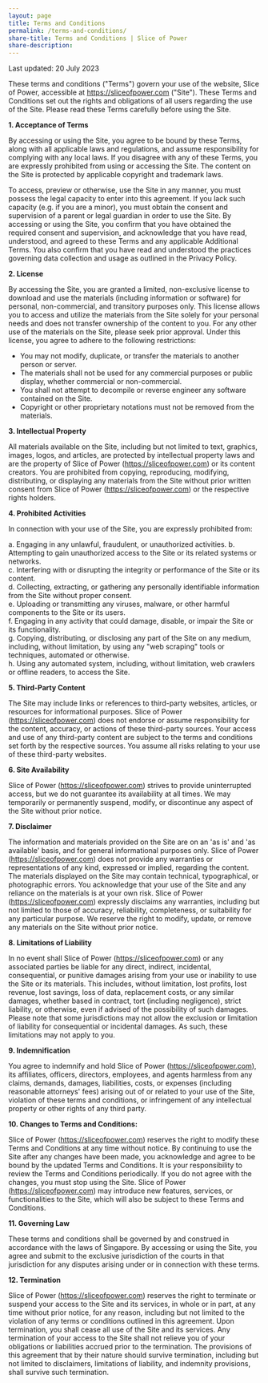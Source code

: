 ```yaml
---
layout: page
title: Terms and Conditions
permalink: /terms-and-conditions/
share-title: Terms and Conditions | Slice of Power
share-description: 
---
```


Last updated: 20 July 2023

These terms and conditions ("Terms") govern your use of the website, Slice of Power, accessible at https://sliceofpower.com ("Site"). These Terms and Conditions set out the rights and obligations of all users regarding the use of the Site. Please read these Terms carefully before using the Site.

**1. Acceptance of Terms**

By accessing or using the Site, you agree to be bound by these Terms, along with all applicable laws and regulations, and assume responsibility for complying with any local laws. If you disagree with any of these Terms, you are expressly prohibited from using or accessing the Site. The content on the Site is protected by applicable copyright and trademark laws.

To access, preview or otherwise, use the Site in any manner, you must possess the legal capacity to enter into this agreement. If you lack such capacity (e.g. if you are a minor), you must obtain the consent and supervision of a parent or legal guardian in order to use the Site. By accessing or using the Site, you confirm that you have obtained the required consent and supervision, and acknowledge that you have read, understood, and agreed to these Terms and any applicable Additional Terms. You also confirm that you have read and understood the practices governing data collection and usage as outlined in the Privacy Policy.

**2. License**

By accessing the Site, you are granted a limited, non-exclusive license to download and use the materials (including information or software) for personal, non-commercial, and transitory purposes only. This license allows you to access and utilize the materials from the Site solely for your personal needs and does not transfer ownership of the content to you. For any other use of the materials on the Site, please seek prior approval. Under this license, you agree to adhere to the following restrictions:
- You may not modify, duplicate, or transfer the materials to another person or server.
- The materials shall not be used for any commercial purposes or public display, whether commercial or non-commercial.
- You shall not attempt to decompile or reverse engineer any software contained on the Site.
- Copyright or other proprietary notations must not be removed from the materials.

**3. Intellectual Property**

All materials available on the Site, including but not limited to text, graphics, images, logos, and articles, are protected by intellectual property laws and are the property of Slice of Power (https://sliceofpower.com) or its content creators. You are prohibited from copying, reproducing, modifying, distributing, or displaying any materials from the Site without prior written consent from Slice of Power (https://sliceofpower.com) or the respective rights holders.

**4. Prohibited Activities**

In connection with your use of the Site, you are expressly prohibited from:

a. Engaging in any unlawful, fraudulent, or unauthorized activities.
b. Attempting to gain unauthorized access to the Site or its related systems or networks.  
c. Interfering with or disrupting the integrity or performance of the Site or its content.  
d. Collecting, extracting, or gathering any personally identifiable information from the Site without proper consent.   
e. Uploading or transmitting any viruses, malware, or other harmful components to the Site or its users.  
f. Engaging in any activity that could damage, disable, or impair the Site or its functionality.  
g. Copying, distributing, or disclosing any part of the Site on any medium, including, without limitation, by using any "web scraping" tools or techniques, automated or otherwise.  
h. Using any automated system, including, without limitation, web crawlers or offline readers, to access the Site.

**5. Third-Party Content**

The Site may include links or references to third-party websites, articles, or resources for informational purposes. Slice of Power (https://sliceofpower.com) does not endorse or assume responsibility for the content, accuracy, or actions of these third-party sources. Your access and use of any third-party content are subject to the terms and conditions set forth by the respective sources. You assume all risks relating to your use of these third-party websites.

**6. Site Availability**

Slice of Power (https://sliceofpower.com) strives to provide uninterrupted access, but we do not guarantee its availability at all times. We may temporarily or permanently suspend, modify, or discontinue any aspect of the Site without prior notice.

**7. Disclaimer**

The information and materials provided on the Site are on an 'as is' and 'as available' basis, and for general informational purposes only. Slice of Power (https://sliceofpower.com) does not provide any warranties or representations of any kind, expressed or implied, regarding the content. The materials displayed on the Site may contain technical, typographical, or photographic errors. You acknowledge that your use of the Site and any reliance on the materials is at your own risk. Slice of Power (https://sliceofpower.com) expressly disclaims any warranties, including but not limited to those of accuracy, reliability, completeness, or suitability for any particular purpose. We reserve the right to modify, update, or remove any materials on the Site without prior notice.

**8. Limitations of Liability**

In no event shall Slice of Power (https://sliceofpower.com) or any associated parties be liable for any direct, indirect, incidental, consequential, or punitive damages arising from your use or inability to use the Site or its materials. This includes, without limitation, lost profits, lost revenue, lost savings, loss of data, replacement costs, or any similar damages, whether based in contract, tort (including negligence), strict liability, or otherwise, even if advised of the possibility of such damages. Please note that some jurisdictions may not allow the exclusion or limitation of liability for consequential or incidental damages. As such, these limitations may not apply to you.

**9. Indemnification**

You agree to indemnify and hold Slice of Power (https://sliceofpower.com), its affiliates, officers, directors, employees, and agents harmless from any claims, demands, damages, liabilities, costs, or expenses (including reasonable attorneys' fees) arising out of or related to your use of the Site, violation of these terms and conditions, or infringement of any intellectual property or other rights of any third party.

**10. Changes to Terms and Conditions:**

Slice of Power (https://sliceofpower.com) reserves the right to modify these Terms and Conditions at any time without notice. By continuing to use the Site after any changes have been made, you acknowledge and agree to be bound by the updated Terms and Conditions. It is your responsibility to review the Terms and Conditions periodically. If you do not agree with the changes, you must stop using the Site. Slice of Power (https://sliceofpower.com) may introduce new features, services, or functionalities to the Site, which will also be subject to these Terms and Conditions.

**11. Governing Law**

These terms and conditions shall be governed by and construed in accordance with the laws of Singapore. By accessing or using the Site, you agree and submit to the exclusive jurisdiction of the courts in that jurisdiction for any disputes arising under or in connection with these terms.

**12. Termination**

Slice of Power (https://sliceofpower.com) reserves the right to terminate or suspend your access to the Site and its services, in whole or in part, at any time without prior notice, for any reason, including but not limited to the violation of any terms or conditions outlined in this agreement. Upon termination, you shall cease all use of the Site and its services. Any termination of your access to the Site shall not relieve you of your obligations or liabilities accrued prior to the termination. The provisions of this agreement that by their nature should survive termination, including but not limited to disclaimers, limitations of liability, and indemnity provisions, shall survive such termination.

